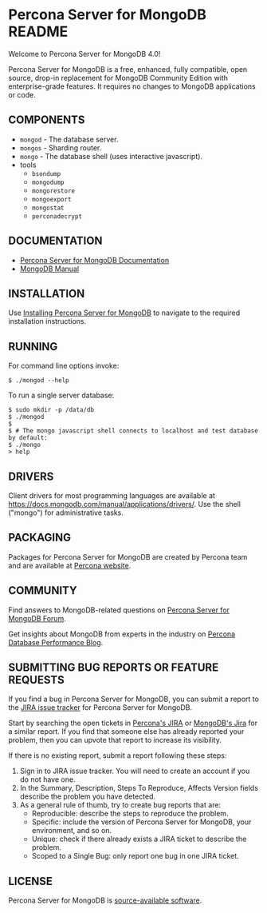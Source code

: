 # Percona Server for MongoDB README

Welcome to Percona Server for MongoDB 4.0!

Percona Server for MongoDB is a free, enhanced, fully compatible, open source, drop-in replacement for MongoDB Community Edition with enterprise-grade features. It requires no changes to MongoDB applications or code.

## COMPONENTS

  - `mongod` - The database server.
  - `mongos` - Sharding router.
  - `mongo`  - The database shell (uses interactive javascript).
  - tools
    - `bsondump`
    - `mongodump`
    - `mongorestore`
    - `mongoexport`
    - `mongostat`
    - `perconadecrypt`

## DOCUMENTATION

- [Percona Server for MongoDB Documentation](https://www.percona.com/doc/percona-server-for-mongodb/4.0/index.html)
- [MongoDB Manual](https://docs.mongodb.com/manual/)

## INSTALLATION

   Use [Installing Percona Server for MongoDB](https://www.percona.com/doc/percona-server-for-mongodb/4.0/install/index.html) to navigate to the required installation instructions.


## RUNNING

  For command line options invoke:

    $ ./mongod --help

  To run a single server database:

    $ sudo mkdir -p /data/db
    $ ./mongod
    $
    $ # The mongo javascript shell connects to localhost and test database by default:
    $ ./mongo
    > help

## DRIVERS

  Client drivers for most programming languages are available at
  https://docs.mongodb.com/manual/applications/drivers/. Use the shell
  ("mongo") for administrative tasks.

## PACKAGING

  Packages for Percona Server for MongoDB are created by Percona team and are available at [Percona website](https://www.percona.com/downloads/percona-server-mongodb-LATEST/).

## COMMUNITY

 Find answers to MongoDB-related questions on [Percona Server for MongoDB Forum](https://forums.percona.com/categories/percona-server-for-mongodb).

 Get insights about MongoDB from experts in the industry on [Percona Database Performance Blog](https://www.percona.com/blog/category/mongodb/).

## SUBMITTING BUG REPORTS OR FEATURE REQUESTS

If you find a bug in Percona Server for MongoDB, you can submit a report to the [JIRA issue tracker](https://jira.percona.com/projects/PSMDB) for Percona Server for MongoDB.

Start by searching the open tickets in [Percona's JIRA](https://jira.percona.com/projects/PSMDB) or [MongoDB's Jira](https://jira.mongodb.org/) for a similar report. If you find that someone else has already reported your problem, then you can upvote that report to increase its visibility.

If there is no existing report, submit a report following these steps:

1. Sign in to JIRA issue tracker. You will need to create an account if you do not have one.
2. In the Summary, Description, Steps To Reproduce, Affects Version fields describe the problem you have detected.
3. As a general rule of thumb, try to create bug reports that are:
    * Reproducible: describe the steps to reproduce the problem.
    * Specific: include the version of Percona Server for MongoDB, your environment, and so on.
    * Unique: check if there already exists a JIRA ticket to describe the problem.
    * Scoped to a Single Bug: only report one bug in one JIRA ticket.

## LICENSE

   Percona Server for MongoDB is [source-available software](https://en.wikipedia.org/wiki/Source-available_software).
